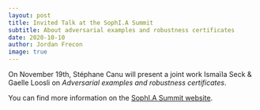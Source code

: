 ```yaml
---
layout: post
title: Invited Talk at the SophI.A Summit
subtitle: About adversarial examples and robustness certificates
date: 2020-10-10
author: Jordan Frecon
image: true
---
```




On November 19th, Stéphane Canu will present a joint work Ismaïla Seck & Gaelle Loosli
on *Adversarial examples and robustness certificates*.


You can find more information on the <a href="https://univ-cotedazur.fr/events-uca/sophia-summit">SophI.A Summit website</a>.


